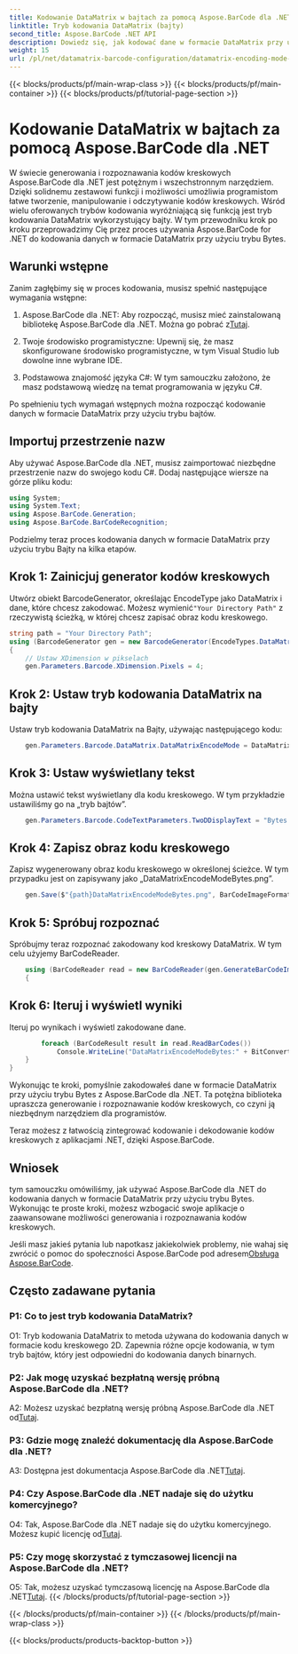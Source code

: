 ```yaml
---
title: Kodowanie DataMatrix w bajtach za pomocą Aspose.BarCode dla .NET
linktitle: Tryb kodowania DataMatrix (bajty)
second_title: Aspose.BarCode .NET API
description: Dowiedz się, jak kodować dane w formacie DataMatrix przy użyciu trybu Bytes z Aspose.BarCode dla .NET. Postępuj zgodnie z naszym przewodnikiem krok po kroku dotyczącym generowania i rozpoznawania kodów kreskowych.
weight: 15
url: /pl/net/datamatrix-barcode-configuration/datamatrix-encoding-mode-bytes/
---
```


{{< blocks/products/pf/main-wrap-class >}}
{{< blocks/products/pf/main-container >}}
{{< blocks/products/pf/tutorial-page-section >}}

# Kodowanie DataMatrix w bajtach za pomocą Aspose.BarCode dla .NET

W świecie generowania i rozpoznawania kodów kreskowych Aspose.BarCode dla .NET jest potężnym i wszechstronnym narzędziem. Dzięki solidnemu zestawowi funkcji i możliwości umożliwia programistom łatwe tworzenie, manipulowanie i odczytywanie kodów kreskowych. Wśród wielu oferowanych trybów kodowania wyróżniającą się funkcją jest tryb kodowania DataMatrix wykorzystujący bajty. W tym przewodniku krok po kroku przeprowadzimy Cię przez proces używania Aspose.BarCode for .NET do kodowania danych w formacie DataMatrix przy użyciu trybu Bytes.

## Warunki wstępne

Zanim zagłębimy się w proces kodowania, musisz spełnić następujące wymagania wstępne:

1.  Aspose.BarCode dla .NET: Aby rozpocząć, musisz mieć zainstalowaną bibliotekę Aspose.BarCode dla .NET. Można go pobrać z[Tutaj](https://releases.aspose.com/barcode/net/).

2. Twoje środowisko programistyczne: Upewnij się, że masz skonfigurowane środowisko programistyczne, w tym Visual Studio lub dowolne inne wybrane IDE.

3. Podstawowa znajomość języka C#: W tym samouczku założono, że masz podstawową wiedzę na temat programowania w języku C#.

Po spełnieniu tych wymagań wstępnych można rozpocząć kodowanie danych w formacie DataMatrix przy użyciu trybu bajtów.

## Importuj przestrzenie nazw

Aby używać Aspose.BarCode dla .NET, musisz zaimportować niezbędne przestrzenie nazw do swojego kodu C#. Dodaj następujące wiersze na górze pliku kodu:

```csharp
using System;
using System.Text;
using Aspose.BarCode.Generation;
using Aspose.BarCode.BarCodeRecognition;
```

Podzielmy teraz proces kodowania danych w formacie DataMatrix przy użyciu trybu Bajty na kilka etapów.

## Krok 1: Zainicjuj generator kodów kreskowych

 Utwórz obiekt BarcodeGenerator, określając EncodeType jako DataMatrix i dane, które chcesz zakodować. Możesz wymienić`"Your Directory Path"` z rzeczywistą ścieżką, w której chcesz zapisać obraz kodu kreskowego.

```csharp
string path = "Your Directory Path";
using (BarcodeGenerator gen = new BarcodeGenerator(EncodeTypes.DataMatrix, strBld.ToString()))
{
    // Ustaw XDimension w pikselach
    gen.Parameters.Barcode.XDimension.Pixels = 4;
```

## Krok 2: Ustaw tryb kodowania DataMatrix na bajty

Ustaw tryb kodowania DataMatrix na Bajty, używając następującego kodu:

```csharp
    gen.Parameters.Barcode.DataMatrix.DataMatrixEncodeMode = DataMatrixEncodeMode.Bytes;
```

## Krok 3: Ustaw wyświetlany tekst

Można ustawić tekst wyświetlany dla kodu kreskowego. W tym przykładzie ustawiliśmy go na „tryb bajtów”.

```csharp
    gen.Parameters.Barcode.CodeTextParameters.TwoDDisplayText = "Bytes mode";
```

## Krok 4: Zapisz obraz kodu kreskowego

Zapisz wygenerowany obraz kodu kreskowego w określonej ścieżce. W tym przypadku jest on zapisywany jako „DataMatrixEncodeModeBytes.png”.

```csharp
    gen.Save($"{path}DataMatrixEncodeModeBytes.png", BarCodeImageFormat.Png);
```

## Krok 5: Spróbuj rozpoznać

Spróbujmy teraz rozpoznać zakodowany kod kreskowy DataMatrix. W tym celu użyjemy BarCodeReader.

```csharp
    using (BarCodeReader read = new BarCodeReader(gen.GenerateBarCodeImage(), DecodeType.DataMatrix))
    {
```

## Krok 6: Iteruj i wyświetl wyniki

Iteruj po wynikach i wyświetl zakodowane dane.

```csharp
        foreach (BarCodeResult result in read.ReadBarCodes())
            Console.WriteLine("DataMatrixEncodeModeBytes:" + BitConverter.ToString(result.CodeBytes));
    }
}
```

Wykonując te kroki, pomyślnie zakodowałeś dane w formacie DataMatrix przy użyciu trybu Bytes z Aspose.BarCode dla .NET. Ta potężna biblioteka upraszcza generowanie i rozpoznawanie kodów kreskowych, co czyni ją niezbędnym narzędziem dla programistów.

Teraz możesz z łatwością zintegrować kodowanie i dekodowanie kodów kreskowych z aplikacjami .NET, dzięki Aspose.BarCode.

## Wniosek

tym samouczku omówiliśmy, jak używać Aspose.BarCode dla .NET do kodowania danych w formacie DataMatrix przy użyciu trybu Bytes. Wykonując te proste kroki, możesz wzbogacić swoje aplikacje o zaawansowane możliwości generowania i rozpoznawania kodów kreskowych.

 Jeśli masz jakieś pytania lub napotkasz jakiekolwiek problemy, nie wahaj się zwrócić o pomoc do społeczności Aspose.BarCode pod adresem[Obsługa Aspose.BarCode](https://forum.aspose.com/c/barcode/13).

## Często zadawane pytania

### P1: Co to jest tryb kodowania DataMatrix?

O1: Tryb kodowania DataMatrix to metoda używana do kodowania danych w formacie kodu kreskowego 2D. Zapewnia różne opcje kodowania, w tym tryb bajtów, który jest odpowiedni do kodowania danych binarnych.

### P2: Jak mogę uzyskać bezpłatną wersję próbną Aspose.BarCode dla .NET?

 A2: Możesz uzyskać bezpłatną wersję próbną Aspose.BarCode dla .NET od[Tutaj](https://releases.aspose.com/).

### P3: Gdzie mogę znaleźć dokumentację dla Aspose.BarCode dla .NET?

 A3: Dostępna jest dokumentacja Aspose.BarCode dla .NET[Tutaj](https://reference.aspose.com/barcode/net/).

### P4: Czy Aspose.BarCode dla .NET nadaje się do użytku komercyjnego?

O4: Tak, Aspose.BarCode dla .NET nadaje się do użytku komercyjnego. Możesz kupić licencję od[Tutaj](https://purchase.aspose.com/buy).

### P5: Czy mogę skorzystać z tymczasowej licencji na Aspose.BarCode dla .NET?

 O5: Tak, możesz uzyskać tymczasową licencję na Aspose.BarCode dla .NET[Tutaj](https://purchase.aspose.com/temporary-license/).
{{< /blocks/products/pf/tutorial-page-section >}}

{{< /blocks/products/pf/main-container >}}
{{< /blocks/products/pf/main-wrap-class >}}

{{< blocks/products/products-backtop-button >}}

